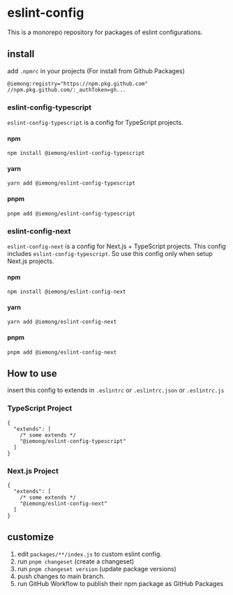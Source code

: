 # eslint-config
This is a monorepo repository for packages of eslint configurations.

## install

add `.npmrc` in your projects (For install from Github Packages)
```
@iemong:registry="https://npm.pkg.github.com"
//npm.pkg.github.com/:_authToken=gh...
```

### eslint-config-typescript

`eslint-config-typescript` is a config for TypeScript projects.

#### npm
``` 
npm install @iemong/eslint-config-typescript
```

#### yarn
```
yarn add @iemong/eslint-config-typescript
```

#### pnpm
```
pnpm add @iemong/eslint-config-typescript
```

### eslint-config-next

`eslint-config-next` is a config for Next.js + TypeScript projects. This config includes `eslint-config-typescript`. So use this config only when setup Next.js projects.

#### npm
``` 
npm install @iemong/eslint-config-next
```

#### yarn
```
yarn add @iemong/eslint-config-next
```

#### pnpm
```
pnpm add @iemong/eslint-config-next
```

## How to use

insert this config to extends in `.eslintrc` or `.eslintrc.json` or `.eslintrc.js`

### TypeScript Project
```
{
  "extends": [
    /* some extends */
    "@iemong/eslint-config-typescript"
  ]
}

```

### Next.js Project
```
{
  "extends": [
    /* some extends */
    "@iemong/eslint-config-next"
  ]
}

```

## customize

1. edit `packages/**/index.js` to custom eslint config. 
2. run `pnpm changeset` (create a changeset)
3. run `pnpm changeset version` (update package versions)
4. push changes to main branch.
5. run GitHub Workflow to publish their npm package as GitHub Packages